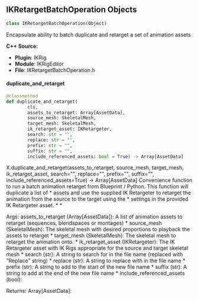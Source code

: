 ## IKRetargetBatchOperation Objects

```python
class IKRetargetBatchOperation(Object)
```

Encapsulate ability to batch duplicate and retarget a set of animation assets

**C++ Source:**

- **Plugin**: IKRig
- **Module**: IKRigEditor
- **File**: IKRetargetBatchOperation.h

<a id="unreal.IKRetargetBatchOperation.duplicate_and_retarget"></a>

#### duplicate_and_retarget

```python
@classmethod
def duplicate_and_retarget(
        cls,
        assets_to_retarget: Array[AssetData],
        source_mesh: SkeletalMesh,
        target_mesh: SkeletalMesh,
        ik_retarget_asset: IKRetargeter,
        search: str = "",
        replace: str = "",
        prefix: str = "",
        suffix: str = "",
        include_referenced_assets: bool = True) -> Array[AssetData]
```

X.duplicate_and_retarget(assets_to_retarget, source_mesh, target_mesh, ik_retarget_asset, search="", replace="", prefix="", suffix="", include_referenced_assets=True) -> Array[AssetData]
Convenience function to run a batch animation retarget from Blueprint / Python. This function will duplicate a list of
       * assets and use the supplied IK Retargeter to retarget the animation from the source to the target using the
       * settings in the provided IK Retargeter asset.
       *
       *

Args:
    assets_to_retarget (Array[AssetData]): A list of animation assets to retarget (sequences, blendspaces or montages) *
    source_mesh (SkeletalMesh): The skeletal mesh with desired proportions to playback the assets to retarget *
    target_mesh (SkeletalMesh): The skeletal mesh to retarget the animation onto. *
    ik_retarget_asset (IKRetargeter): The IK Retargeter asset with IK Rigs appropriate for the source and target skeletal mesh *
    search (str): A string to search for in the file name (replaced with "Replace" string) *
    replace (str): A string to replace with in the file name *
    prefix (str): A string to add to the start of the new file name *
    suffix (str): A string to add at the end of the new file name *
    include_referenced_assets (bool): 

Returns:
    Array[AssetData]:

<a id="unreal.BatchExportOptions"></a>